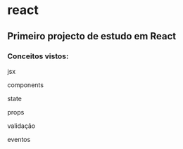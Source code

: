 # react
## Primeiro projecto de estudo em React
### Conceitos vistos:

jsx

components

state

props

validação

eventos


